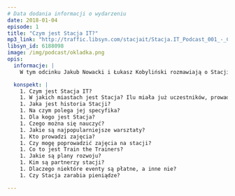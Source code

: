 ```yaml
---
# Data dodania informacji o wydarzeniu
date: 2018-01-04
episode: 1
title: "Czym jest Stacja IT?"
mp3_link: "http://traffic.libsyn.com/stacjait/Stacja.IT_Podcast_001_-_Czym_jest_Stacja_IT.mp3"
libsyn_id: 6188098
image: /img/podcast/okladka.png
opis:
  informacje: |
    W tym odcinku Jakub Nowacki i Łukasz Kobyliński rozmawiają o Stacji IT z Marią Świdniak i Jakubem Koperwasem.

  konspekt: |
    1. Czym jest Stacja IT?
    1. W jakich miastach jest Stacja? Ilu miała już uczestników, prowadzących i warsztatów?
    1. Jaka jest historia Stacji?
    1. Na czym polega jej specyfika?
    1. Dla kogo jest Stacja?
    1. Czego można się nauczyć?
    1. Jakie są najpopularniejsze warsztaty?
    1. Kto prowadzi zajęcia?
    1. Czy mogę poprowadzić zajęcia na stacji?
    1. Co to jest Train the Trainers?
    1. Jakie są plany rozwoju?
    1. Kim są partnerzy stacji?
    1. Dlaczego niektóre eventy są płatne, a inne nie?
    1. Czy Stacja zarabia pieniądze?

---
```

